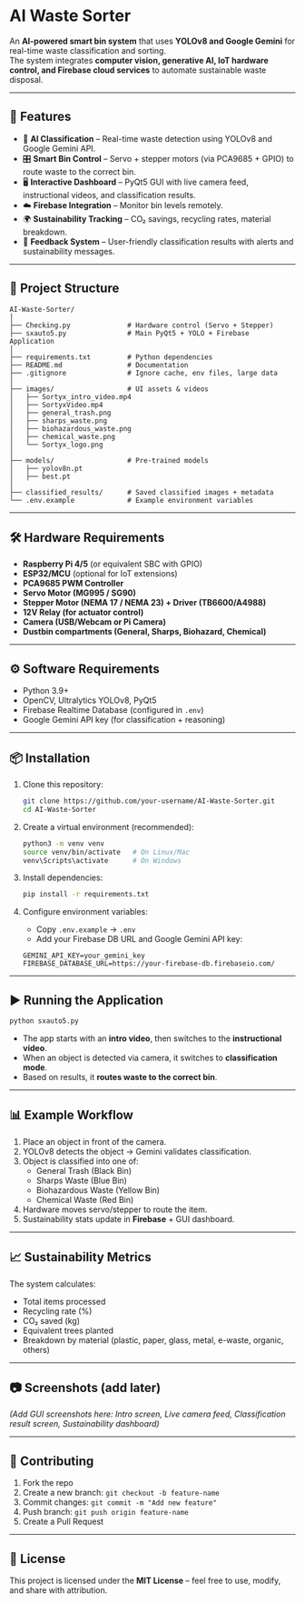 
#  AI Waste Sorter  

An **AI-powered smart bin system** that uses **YOLOv8 and Google Gemini** for real-time waste classification and sorting.  
The system integrates **computer vision, generative AI, IoT hardware control, and Firebase cloud services** to automate sustainable waste disposal.  

---

## 🚀 Features  

- 🧠 **AI Classification** – Real-time waste detection using YOLOv8 and Google Gemini API.  
- 🎛️ **Smart Bin Control** – Servo + stepper motors (via PCA9685 + GPIO) to route waste to the correct bin.  
- 🖥️ **Interactive Dashboard** – PyQt5 GUI with live camera feed, instructional videos, and classification results.  
- ☁️ **Firebase Integration** – Monitor bin levels remotely.  
- 🌍 **Sustainability Tracking** – CO₂ savings, recycling rates, material breakdown.  
- 🔔 **Feedback System** – User-friendly classification results with alerts and sustainability messages.  

---

## 📂 Project Structure  

```
AI-Waste-Sorter/
│
├── Checking.py              # Hardware control (Servo + Stepper)
├── sxauto5.py               # Main PyQt5 + YOLO + Firebase Application
│
├── requirements.txt         # Python dependencies
├── README.md                # Documentation
├── .gitignore               # Ignore cache, env files, large data
│
├── images/                  # UI assets & videos
│   ├── Sortyx_intro_video.mp4
│   ├── SortyxVideo.mp4
│   ├── general_trash.png
│   ├── sharps_waste.png
│   ├── biohazardous_waste.png
│   ├── chemical_waste.png
│   └── Sortyx_logo.png
│
├── models/                  # Pre-trained models
│   ├── yolov8n.pt
│   ├── best.pt
│
├── classified_results/      # Saved classified images + metadata
└── .env.example             # Example environment variables
```

---

## 🛠️ Hardware Requirements  

- **Raspberry Pi 4/5** (or equivalent SBC with GPIO)  
- **ESP32/MCU** (optional for IoT extensions)  
- **PCA9685 PWM Controller**  
- **Servo Motor (MG995 / SG90)**  
- **Stepper Motor (NEMA 17 / NEMA 23) + Driver (TB6600/A4988)**  
- **12V Relay (for actuator control)**  
- **Camera (USB/Webcam or Pi Camera)**  
- **Dustbin compartments (General, Sharps, Biohazard, Chemical)**  

---

## ⚙️ Software Requirements  

- Python 3.9+  
- OpenCV, Ultralytics YOLOv8, PyQt5  
- Firebase Realtime Database (configured in `.env`)  
- Google Gemini API key (for classification + reasoning)  

---

## 📦 Installation  

1. Clone this repository:  
   ```bash
   git clone https://github.com/your-username/AI-Waste-Sorter.git
   cd AI-Waste-Sorter
   ```

2. Create a virtual environment (recommended):  
   ```bash
   python3 -m venv venv
   source venv/bin/activate   # On Linux/Mac
   venv\Scripts\activate      # On Windows
   ```

3. Install dependencies:  
   ```bash
   pip install -r requirements.txt
   ```

4. Configure environment variables:  
   - Copy `.env.example` → `.env`  
   - Add your Firebase DB URL and Google Gemini API key:  

   ```env
   GEMINI_API_KEY=your_gemini_key
   FIREBASE_DATABASE_URL=https://your-firebase-db.firebaseio.com/
   ```

---

## ▶️ Running the Application  

```bash
python sxauto5.py
```

- The app starts with an **intro video**, then switches to the **instructional video**.  
- When an object is detected via camera, it switches to **classification mode**.  
- Based on results, it **routes waste to the correct bin**.  

---

## 📊 Example Workflow  

1. Place an object in front of the camera.  
2. YOLOv8 detects the object → Gemini validates classification.  
3. Object is classified into one of:  
   - General Trash (Black Bin)  
   - Sharps Waste (Blue Bin)  
   - Biohazardous Waste (Yellow Bin)  
   - Chemical Waste (Red Bin)  
4. Hardware moves servo/stepper to route the item.  
5. Sustainability stats update in **Firebase** + GUI dashboard.  

---

## 📈 Sustainability Metrics  

The system calculates:  
- Total items processed  
- Recycling rate (%)  
- CO₂ saved (kg)  
- Equivalent trees planted  
- Breakdown by material (plastic, paper, glass, metal, e-waste, organic, others)  

---

## 📷 Screenshots (add later)

*(Add GUI screenshots here: Intro screen, Live camera feed, Classification result screen, Sustainability dashboard)*  

---

## 🤝 Contributing  

1. Fork the repo  
2. Create a new branch: `git checkout -b feature-name`  
3. Commit changes: `git commit -m "Add new feature"`  
4. Push branch: `git push origin feature-name`  
5. Create a Pull Request  

---

## 📜 License  

This project is licensed under the **MIT License** – feel free to use, modify, and share with attribution.  
